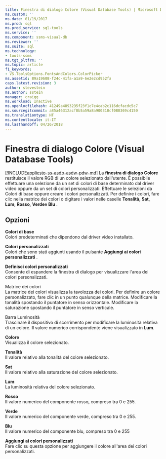 ```yaml
---
title: Finestra di dialogo Colore (Visual Database Tools) | Microsoft Docs
ms.custom: ''
ms.date: 01/19/2017
ms.prod: sql
ms.prod_service: sql-tools
ms.service: ''
ms.component: ssms-visual-db
ms.reviewer: ''
ms.suite: sql
ms.technology:
- tools-ssms
ms.tgt_pltfrm: ''
ms.topic: article
f1_keywords:
- VS.ToolsOptions.FontsAndColors.ColorPicker
ms.assetid: 89a19608-f24c-41fa-a1a9-6e2e2cd952fa
caps.latest.revision: 3
author: stevestein
ms.author: sstein
manager: craigg
ms.workload: Inactive
ms.openlocfilehash: 41249a4893235f23f1c7e4cab2c116dcfacdc5c7
ms.sourcegitcommit: a85a46312acf8b5a59a8a900310cf088369c4150
ms.translationtype: HT
ms.contentlocale: it-IT
ms.lasthandoff: 04/26/2018
---
```

# <a name="color-dialog-box-visual-database-tools"></a>Finestra di dialogo Colore (Visual Database Tools)
[!INCLUDE[appliesto-ss-asdb-asdw-pdw-md](../../includes/appliesto-ss-asdb-asdw-pdw-md.md)]
La **finestra di dialogo Colore** restituisce il valore RGB di un colore selezionato dall'utente. È possibile effettuare una selezione da un set di colori di base determinato dal driver video oppure da un set di colori personalizzati. Effettuare le selezioni da Colori di base oppure creare i colori personalizzati. Per definire i colori, fare clic nella matrice dei colori o digitare i valori nelle caselle **Tonalità**, **Sat**, **Lum**, **Rosso**, **Verde**e **Blu** .  
  
## <a name="options"></a>Opzioni  
**Colori di base**  
Colori predeterminati che dipendono dal driver video installato.  
  
**Colori personalizzati**  
Colori che sono stati aggiunti usando il pulsante **Aggiungi ai colori personalizzati** .  
  
**Definisci colori personalizzati**  
Consente di espandere la finestra di dialogo per visualizzare l'area dei colori personalizzati.  
  
Matrice dei colori  
La matrice dei colori visualizza la tavolozza dei colori. Per definire un colore personalizzato, fare clic in un punto qualunque della matrice. Modificare la tonalità spostando il puntatore in senso orizzontale. Modificare la saturazione spostando il puntatore in senso verticale.  
  
Barra Luminosità  
Trascinare il dispositivo di scorrimento per modificare la luminosità relativa di un colore. Il valore numerico corrispondente viene visualizzato in **Lum**.  
  
**Colore**  
Visualizza il colore selezionato.  
  
**Tonalità**  
Il valore relativo alla tonalità del colore selezionato.  
  
**Sat**  
Il valore relativo alla saturazione del colore selezionato.  
  
**Lum**  
La luminosità relativa del colore selezionato.  
  
**Rosso**  
Il valore numerico del componente rosso, compreso tra 0 e 255.  
  
**Verde**  
Il valore numerico del componente verde, compreso tra 0 e 255.  
  
**Blu**  
Il valore numerico del componente blu, compreso tra 0 e 255  
  
**Aggiungi ai colori personalizzati**  
Fare clic su questa opzione per aggiungere il colore all'area dei colori personalizzati.  
  
